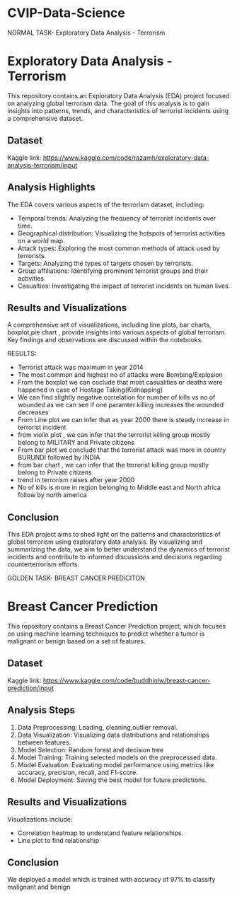 # CVIP-Data-Science

NORMAL TASK- Exploratory Data Analysis - Terrorism
# Exploratory Data Analysis - Terrorism

This repository contains an Exploratory Data Analysis (EDA) project focused on analyzing global terrorism data. The goal of this analysis is to gain insights into patterns, trends, and characteristics of terrorist incidents using a comprehensive dataset.

## Dataset

Kaggle link: https://www.kaggle.com/code/razamh/exploratory-data-analysis-terrorism/input

## Analysis Highlights

The EDA covers various aspects of the terrorism dataset, including:

- Temporal trends: Analyzing the frequency of terrorist incidents over time.
- Geographical distribution: Visualizing the hotspots of terrorist activities on a world map.
- Attack types: Exploring the most common methods of attack used by terrorists.
- Targets: Analyzing the types of targets chosen by terrorists.
- Group affiliations: Identifying prominent terrorist groups and their activities.
- Casualties: Investigating the impact of terrorist incidents on human lives.

## Results and Visualizations

A comprehensive set of visualizations, including line plots, bar charts, boxplot,pie chart , provide insights into various aspects of global terrorism. Key findings and observations are discussed within the notebooks.

RESULTS:

* Terrorist attack was maximum in year 2014
* The most common and highest no of attacks were Bombing/Explosion
* From the boxplot we can coclude that most casualities or deaths were happened in case of Hostage Taking(Kidnapping)
* We can find slightly negative correlation for number of kills vs no of wounded as we can see if one paramter killing increases the wounded decreases
* From Line plot we can infer that as year 2000 there is steady increase in terrorist incident
* from violin plot , we can infer that the terrorist killing group mostly belong to MILITARY and Private citizens
* From bar plot we conclude that the terrorist attack was more in country BURUNDI followed by INDIA
* from bar chart , we can infer that the terrorist killing group mostly belong to Private citizens
* trend in terrorism raises after year 2000
* No of kills is more in region belonging to Middle east and North africa follow by north america

## Conclusion

This EDA project aims to shed light on the patterns and characteristics of global terrorism using exploratory data analysis. By visualizing and summarizing the data, we aim to better understand the dynamics of terrorist incidents and contribute to informed discussions and decisions regarding counterterrorism efforts.

GOLDEN TASK- BREAST CANCER PREDICITON
# Breast Cancer Prediction

This repository contains a Breast Cancer Prediction project, which focuses on using machine learning techniques to predict whether a tumor is malignant or benign based on a set of features.

## Dataset

Kaggle link: https://www.kaggle.com/code/buddhiniw/breast-cancer-prediction/input


## Analysis Steps

1. Data Preprocessing: Loading, cleaning,outlier removal.
2. Data Visualization: Visualizing data distributions and relationships between features.
3. Model Selection: Random forest and decision tree
4. Model Training: Training selected models on the preprocessed data.
5. Model Evaluation: Evaluating model performance using metrics like accuracy, precision, recall, and F1-score.
6. Model Deployment: Saving the best model for future predictions.

## Results and Visualizations

Visualizations include:

- Correlation heatmap to understand feature relationships.
- Line plot to find relationship

## Conclusion

We deployed a model which is trained with accuracy of 97% to classify malignant and benign






